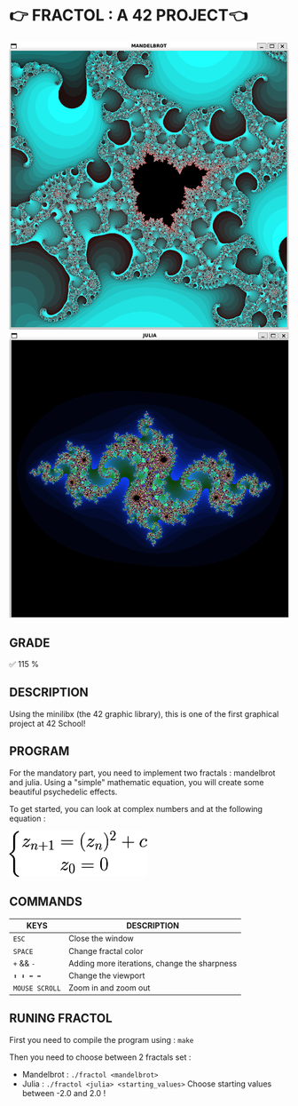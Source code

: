 # 👉 FRACTOL : A 42 PROJECT👈
<div class="row">
  <div classs="column" aling="left">
   <img src="img/mandelbrot_set.png" alt="mandelbrot_set" width="600">
  </div>
  <div classs="column" align="right">
   <img src="img/julia_set.png" alt="julia_set" width="600">
  </div>
</div>

## GRADE
✅ 115 %

## DESCRIPTION
Using the minilibx (the 42 graphic library), this is one of the first graphical project at 42 School!

## PROGRAM
For the mandatory part, you need to implement two fractals : mandelbrot and julia. 
Using a "simple" mathematic equation, you will create some beautiful psychedelic effects. 

To get started, you can look at complex numbers and at the following equation : 
<p align=left>
 <img src="img/mandelbrot_eq.gif" alt="mandelbrot_eq">
</p>
 
## COMMANDS

| KEYS | DESCRIPTION |
| ------------- | ------------- |
| ``ESC``  | Close the window |
| ``SPACE`` | Change fractal color |
| ``+`` && ``-`` | Adding more iterations, change the sharpness |
| ``⬆️ ⬇️ ⬅️ ➡️`` | Change the viewport |
| ``MOUSE SCROLL`` | Zoom in and zoom out |
 
## RUNING FRACTOL

First you need to compile the program using :
```make```

 Then you need to choose between 2 fractals set :
 - Mandelbrot : ```./fractol <mandelbrot>```
 - Julia : ```./fractol <julia> <starting_values>```
Choose starting values between -2.0 and 2.0 !
